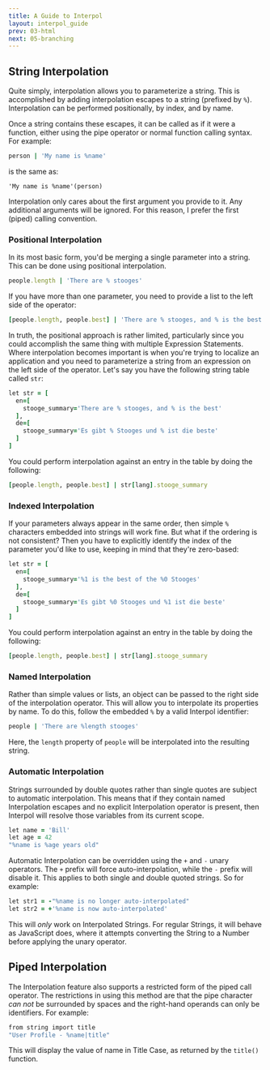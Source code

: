 ```yaml
---
title: A Guide to Interpol
layout: interpol_guide
prev: 03-html
next: 05-branching
---
```

## String Interpolation
Quite simply, interpolation allows you to parameterize a string.  This is accomplished by adding interpolation escapes to a string (prefixed by `%`).  Interpolation can be performed positionally, by index, and by name.

Once a string contains these escapes, it can be called as if it were a function, either using the pipe operator or normal function calling syntax.  For example:

```ruby
person | 'My name is %name'
```

is the same as:

```
'My name is %name'(person)
```

Interpolation only cares about the first argument you provide to it.  Any additional arguments will be ignored.  For this reason, I prefer the first (piped) calling convention.

### Positional Interpolation
In its most basic form, you'd be merging a single parameter into a string.  This can be done using positional interpolation.

```ruby
people.length | 'There are % stooges'
```

If you have more than one parameter, you need to provide a list to the left side of the operator:

```ruby
[people.length, people.best] | 'There are % stooges, and % is the best'
```

In truth, the positional approach is rather limited, particularly since you could accomplish the same thing with multiple Expression Statements.  Where interpolation becomes important is when you're trying to localize an application and you need to parameterize a string from an expression on the left side of the operator.  Let's say you have the following string table called `str`:

```ruby
let str = [
  en=[
    stooge_summary='There are % stooges, and % is the best'
  ],
  de=[
    stooge_summary='Es gibt % Stooges und % ist die beste'
  ]
]
```

You could perform interpolation against an entry in the table by doing the following:

```ruby
[people.length, people.best] | str[lang].stooge_summary
```

### Indexed Interpolation
If your parameters always appear in the same order, then simple `%` characters embedded into strings will work fine.  But what if the ordering is not consistent?  Then you have to explicitly identify the index of the parameter you'd like to use, keeping in mind that they're zero-based:

```ruby
let str = [
  en=[
    stooge_summary='%1 is the best of the %0 Stooges'
  ],
  de=[
    stooge_summary='Es gibt %0 Stooges und %1 ist die beste'
  ]
]
```

You could perform interpolation against an entry in the table by doing the following:

```ruby
[people.length, people.best] | str[lang].stooge_summary
```

### Named Interpolation
Rather than simple values or lists, an object can be passed to the right side of the interpolation operator.  This will allow you to interpolate its properties by name.  To do this, follow the embedded `%` by a valid Interpol identifier:

```ruby
people | 'There are %length stooges'
```

Here, the `length` property of `people` will be interpolated into the resulting string.

### Automatic Interpolation
Strings surrounded by double quotes rather than single quotes are subject to automatic interpolation.  This means that if they contain named Interpolation escapes and no explicit Interpolation operator is present, then Interpol will resolve those variables from its current scope.

```ruby
let name = 'Bill'
let age = 42
"%name is %age years old"
```

Automatic Interpolation can be overridden using the `+` and `-` unary operators.  The `+` prefix will force auto-interpolation, while the `-` prefix will disable it.  This applies to both single and double quoted strings.  So for example:

```ruby
let str1 = -"%name is no longer auto-interpolated"
let str2 = +'%name is now auto-interpolated'
```

This will *only* work on Interpolated Strings.  For regular Strings, it will behave as JavaScript does, where it attempts converting the String to a Number before applying the unary operator.

## Piped Interpolation
The Interpolation feature also supports a restricted form of the piped call operator.  The restrictions in using this method are that the pipe character *can not* be surrounded by spaces and the right-hand operands can only be identifiers.  For example:

```ruby
from string import title
"User Profile - %name|title"
```

This will display the value of name in Title Case, as returned by the `title()` function.
